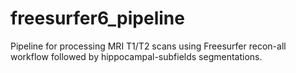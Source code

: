 # freesurfer6_pipeline
Pipeline for processing MRI T1/T2 scans using Freesurfer recon-all workflow followed by hippocampal-subfields segmentations.

